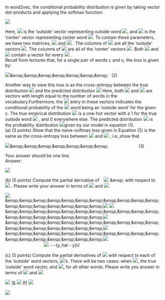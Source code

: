 In word2vec, the conditional probability distribution is given by taking vector dot-products and applying
the softmax function:

![](https://latex.codecogs.com/png.image?\dpi{110}%20P(O=o|C%20=%20c)=\frac{exp(u^T_0v_0)}{\sum_{w\in%20Vocab}exp(u_w^Tv_c)})   

Here,  ![](https://latex.codecogs.com/png.image?\dpi{110}%20u_0) is the ‘outside’ vector representing outside word ![](https://latex.codecogs.com/png.image?\dpi{110}%20o), and ![](https://latex.codecogs.com/png.image?\dpi{110}%20v_c) is the ‘center’ vector representing center word ![](https://latex.codecogs.com/png.image?\dpi{110}%20c). To contain these parameters, we have two matrices, ![](https://latex.codecogs.com/png.image?\dpi{110}%20U) and ![](https://latex.codecogs.com/png.image?\dpi{110}%20V) . The columns of ![](https://latex.codecogs.com/png.image?\dpi{110}%20U) are all the ‘outside’ vectors ![](https://latex.codecogs.com/png.image?\dpi{110}%20u_w). The columns of ![](https://latex.codecogs.com/png.image?\dpi{110}%20V) are all of the ‘center’ vectors ![](https://latex.codecogs.com/png.image?\dpi{110}%20v_w). Both ![](https://latex.codecogs.com/png.image?\dpi{110}%20U) and ![](https://latex.codecogs.com/png.image?\dpi{110}%20V) contain a vector for every
![](https://latex.codecogs.com/png.image?\dpi{110}%20w%20\in%20Vocabulary) .   
Recall from lectures that, for a single pair of words c and o, the loss is given by:  

![](https://latex.codecogs.com/png.image?\dpi{110}%20J_{naive-softmax}(v_c,o,U)=-logP(O=o|C=c))&ensp;&ensp;&ensp;&ensp;&ensp;&ensp;&ensp;&ensp;  (2)  

Another way to view this loss is as the cross-entropy between the true distribution ![](https://latex.codecogs.com/png.image?\dpi{110}%20y) and the predicted
distribution ![](https://latex.codecogs.com/png.image?\dpi{110}%20\hat{y}) Here, both ![](https://latex.codecogs.com/png.image?\dpi{110}%20y) and ![](https://latex.codecogs.com/png.image?\dpi{110}%20\hat{y}) are vectors with length equal to the number of words in the vocabulary.Furthermore, the ![](https://latex.codecogs.com/png.image?\dpi{110}%20k^{th}) entry in these vectors indicates the conditional probability of the ![](https://latex.codecogs.com/png.image?\dpi{110}%20k^{th}) word being an ‘outside word’ for the given c. The true empirical distribution ![](https://latex.codecogs.com/png.image?\dpi{110}%20y) is a one-hot vector with a 1 for the true outside word ![](https://latex.codecogs.com/png.image?\dpi{110}%20o) , and 0 everywhere else. The predicted distribution ![](https://latex.codecogs.com/png.image?\dpi{110}%20\hat{y}) is the probability distribution  ![](https://latex.codecogs.com/png.image?\dpi{110}%20P(O|C=c))given by our model in equation (1).  
(a) (3 points) Show that the naive-softmax loss given in Equation (2) is the same as the cross-entropy loss
between ![](https://latex.codecogs.com/png.image?\dpi{110}%20y) and ![](https://latex.codecogs.com/png.image?\dpi{110}%20\hat{y}) ; i.e.,show that 

![](https://latex.codecogs.com/png.image?\dpi{110}%20-\sum_{w%20\in{Vocab}}y_w%20log(\hat{y}_w)=-log(\hat{y_o}))&ensp;&ensp;&ensp;&ensp;&ensp;&ensp;&ensp;&ensp; &ensp;&ensp;&ensp;&ensp; &ensp;&ensp;&ensp;&ensp;&ensp;&ensp;&ensp;&ensp;(3)   

Your answer should be one line.  
Answer:  

![](https://latex.codecogs.com/png.image?\dpi{110}%20-\sum_{w%20\in{Vocab}}y_w%20log(\hat{y}_w)=-y_olog(\hat{y_o})-\sum_{w%20\in%20Vocab,w\neq%20o}y_wlog(\hat{y_w})=-log(\hat{y_o}))
 
(b) (5 points) Compute the partial derivative of &ensp; ![](https://latex.codecogs.com/png.image?\dpi{110}%20J_{naive-softmax}(v_c,%20o,%20U)) &ensp; with respect to ![](https://latex.codecogs.com/png.image?\dpi{110}%20v_c) . Please write your answer in terms of ![](https://latex.codecogs.com/png.image?\dpi{110}%20y,\hat{y}) and ![](https://latex.codecogs.com/png.image?\dpi{110}%20v_c).  

![](https://latex.codecogs.com/png.image?\dpi{110}%20J_{naive-softmax}(v_c,o,U)=-log(P(O=o|C=c)))      
&ensp;&ensp;&ensp;&ensp;&ensp;&ensp;&ensp;&ensp;&ensp;&ensp;&ensp;&ensp;&ensp;&ensp;&ensp;&ensp;&ensp;&ensp;![](https://latex.codecogs.com/png.image?\dpi{110}%20=-log(\frac{exp(u_o^Tv_c)}{\sum_{w\in%20Vocab}exp(u_w^Tv_c)})=-u_o^Tv_c+log(\sum_{w\in%20Vocab}exp(u_w^T%20v_c)))
![](https://latex.codecogs.com/png.image?\dpi{110}%20\frac{\partial%20J_{naive-softmax(v_c,o,U)}}{\partial%20v_c}=-u_o+\frac{\partial%20(log(\sum_{w\in%20Vocab}exp(u_w^T%20v_c)))}{\partial%20v_c})     
&ensp;&ensp;&ensp;&ensp;&ensp;&ensp;&ensp;&ensp;&ensp;&ensp;&ensp;&ensp;&ensp;&ensp;&ensp;&ensp;&ensp;&ensp;![](https://latex.codecogs.com/png.image?\dpi{110}%20=u_o+\frac{1}{\sum_{w\in%20Vocab}exp(u_w^Tv_c)}\sum_{w\in%20Vocab}\frac{\partial%20(exp(u_w^T%20v_c))}{\partial%20v_c})        
&ensp;&ensp;&ensp;&ensp;&ensp;&ensp;&ensp;&ensp;&ensp;&ensp;&ensp;&ensp;&ensp;&ensp;&ensp;&ensp;&ensp;&ensp;![](https://latex.codecogs.com/png.image?\dpi{110}%20=-u_o+\frac{1}{\sum_{w\in%20Vocab}exp(u_w^T%20v_c)}\sum_{w\in%20Vocab}exp(u_w^T%20v_c)u_w)      
&ensp;&ensp;&ensp;&ensp;&ensp;&ensp;&ensp;&ensp;&ensp;&ensp;&ensp;&ensp;&ensp;&ensp;&ensp;&ensp;&ensp;&ensp;![](https://latex.codecogs.com/png.image?\dpi{110}%20=-u_o+\sum_{w\in%20Vocab}P(O=w|C=c)u_w)       
&ensp;&ensp;&ensp;&ensp;&ensp;&ensp;&ensp;&ensp;&ensp;&ensp;&ensp;&ensp;&ensp;&ensp;&ensp;&ensp;&ensp;&ensp;![](https://latex.codecogs.com/png.image?\dpi{110}%20=-u_o+\sum_{w\in%20Vocab}\hat{y_w}u_w)  ---(y_hat - y)U  

(c) (5 points) Compute the partial derivatives of ![](https://latex.codecogs.com/png.image?\dpi{110}%20J_{naive-softmax}(v_c,%20o,%20U)) with respect to each of the ‘outside’ word vectors, ![](https://latex.codecogs.com/png.image?\dpi{110}%20u_w)’s. There will be two cases: when ![](https://latex.codecogs.com/png.image?\dpi{110}%20w=o), the true ‘outside’ word vector, and ![](https://latex.codecogs.com/png.image?\dpi{110}%20w\neq%20o), for all other words. Please write you answer in terms of ![](https://latex.codecogs.com/png.image?\dpi{110}%20y,\hat{y}) and ![](https://latex.codecogs.com/png.image?\dpi{110}%20U)

![](https://latex.codecogs.com/png.image?\dpi{110}%20\frac{\partial%20J(v_c,o,U)}{\partial%20u_w}==\frac{\partial%20u_o^Tv_c}{\partial%20u_w}+\frac{\partial%20(log\sum_{w\in%20Vocab}exp(u_w^Tv_c))}{\partial%20u_w})   
当 ![](https://latex.codecogs.com/png.image?\dpi{110}%20w\neq%20o) 时 ![](https://latex.codecogs.com/png.image?\dpi{110}%20-\frac{\partial%20u_o^Tv_c}{\partial%20u_w}=0)    

![](https://latex.codecogs.com/png.image?\dpi{110}%20\therefore%20\frac{\partial%20J}{\partial%20u_w}=\frac{\partial%20(log\sum_{w%20\in%20Vocab}exp(u_w^Tv_c))}{\partial%20u_w}=\frac{1}{\sum_{w%20\in%20Vocab}exp(u_w^Tv_c)}\sum_{w%20\in%20Vocab}exp(u_w^Tv_c)v_c)     

